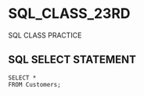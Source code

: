 # SQL_CLASS_23RD
SQL CLASS PRACTICE

## SQL SELECT STATEMENT
```````````````````````
SELECT *
FROM Customers;
```````````````````````


